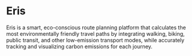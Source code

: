 # Eris
Eris is a smart, eco-conscious route planning platform that calculates the most environmentally friendly travel paths by integrating walking, biking, public transit, and other low-emission transport modes, while accurately tracking and visualizing carbon emissions for each journey.
